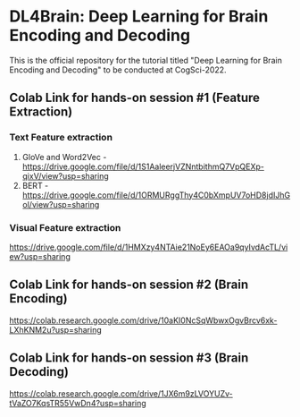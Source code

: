 # DL4Brain: Deep Learning for Brain Encoding and Decoding

This is the official repository for the tutorial titled "Deep Learning for Brain Encoding and Decoding" to be conducted at CogSci-2022.

## Colab Link for hands-on session #1 (Feature Extraction)
### Text Feature extraction 
1. GloVe and Word2Vec - https://drive.google.com/file/d/1S1AaleerjVZNntbithmQ7VpQEXp-qixV/view?usp=sharing
2. BERT - https://drive.google.com/file/d/1ORMURggThy4C0bXmpUV7oHD8jdIJhGol/view?usp=sharing

### Visual Feature extraction 
https://drive.google.com/file/d/1HMXzy4NTAie21NoEy6EAOa9qyIvdAcTL/view?usp=sharing

## Colab Link for hands-on session #2 (Brain Encoding)

https://colab.research.google.com/drive/10aKI0NcSqWbwxOgvBrcv6xk-LXhKNM2u?usp=sharing

## Colab Link for hands-on session #3 (Brain Decoding)

https://colab.research.google.com/drive/1JX6m9zLVOYUZv-tVaZO7KqsTR55VwDn4?usp=sharing
